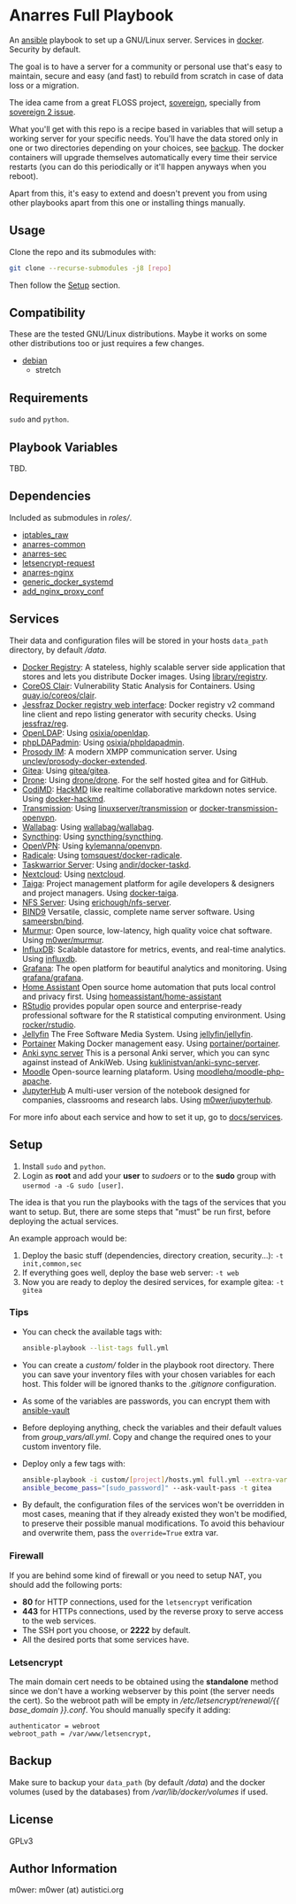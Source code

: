 # Anarres Full Playbook

An [ansible](https://github.com/ansible) playbook to set up a GNU/Linux server.
Services in [docker](https://www.docker.com/). Security by default.

The goal is to have a server for a community or personal use that's easy to
maintain, secure and easy (and fast) to rebuild from scratch in case of data
loss or a migration.

The idea came from a great FLOSS project,
[sovereign](https://github.com/sovereign/sovereign), specially from [sovereign
2 issue](https://github.com/sovereign/sovereign/issues/667).

What you'll get with this repo is a recipe based in variables that will setup a
working server for your specific needs. You'll have the data stored only in one
or two directories depending on your choices, see [backup](#backup). The
docker containers will upgrade themselves automatically every time their
service restarts (you can do this periodically or it'll happen anyways when you
reboot).

Apart from this, it's easy to extend and doesn't prevent you from using other
playbooks apart from this one or installing things manually.

## Usage

Clone the repo and its submodules with:

```bash
git clone --recurse-submodules -j8 [repo]
```

Then follow the [Setup](#setup) section.

## Compatibility

These are the tested GNU/Linux distributions. Maybe it works on some other
distributions too or just requires a few changes.

* [debian](https://www.debian.org/)
  * stretch

## Requirements

`sudo` and `python`.

## Playbook Variables

TBD.

## Dependencies

Included as submodules in *roles/*.

* [iptables_raw](https://github.com/Nordeus/ansible_iptables_raw)
* [anarres-common](https://github.com/anarres-org/anarres-common)
* [anarres-sec](https://github.com/anarres-org/anarres-sec)
* [letsencrypt-request](https://github.com/anarres-org/letsencrypt-request)
* [anarres-nginx](https://github.com/anarres-org/anarres-nginx)
* [generic_docker_systemd](https://github.com/anarres-org/generic_docker_systemd)
* [add_nginx_proxy_conf](https://github.com/anarres-org/add_nginx_proxy_conf)

## Services

Their data and configuration files will be stored in your hosts `data_path`
directory, by default */data*.

* [Docker Registry](https://docs.docker.com/registry/): A stateless, highly
   scalable server side application that stores and lets you distribute Docker
   images. Using [library/registry](https://hub.docker.com/_/registry).
* [CoreOS Clair](https://github.com/coreos/clair): Vulnerability Static Analysis
   for Containers. Using
   [quay.io/coreos/clair](https://quay.io/repository/coreos/clair).
* [Jessfraz Docker registry web interface](https://github.com/genuinetools/reg):
   Docker registry v2 command line client and repo listing generator with
   security checks. Using
   [jessfraz/reg](https://hub.docker.com/r/jessfraz/reg).
* [OpenLDAP](http://www.openldap.org/): Using
   [osixia/openldap](https://github.com/osixia/docker-openldap).
* [phpLDAPadmin](http://phpldapadmin.sourceforge.net/):
   Using
   [osixia/phpldapadmin](https://github.com/osixia/docker-phpLDAPadmin).
* [Prosody IM](https://prosody.im/): A modern XMPP communication server. Using
  [unclev/prosody-docker-extended](https://github.com/unclev/prosody-docker-extended).
* [Gitea](https://docs.gitea.io/): Using
  [gitea/gitea](https://github.com/go-gitea/gitea).
* [Drone](https://drone.io/): Using
  [drone/drone](https://github.com/drone/drone). For the self hosted gitea and
  for GitHub.
* [CodiMD](https://github.com/hackmdio/codimd): [HackMD](https://hackmd.io/)
  like realtime collaborative markdown notes service. Using
  [docker-hackmd](https://github.com/hackmdio/docker-hackmd).
* [Transmission](https://transmissionbt.com/): Using
  [linuxserver/transmission](https://github.com/linuxserver/docker-transmission)
  or [docker-transmission-openvpn](https://github.com/haugene/docker-transmission-openvpn).
* [Wallabag](https://wallabag.org/): Using
  [wallabag/wallabag](https://github.com/wallabag/docker).
* [Syncthing](https://syncthing.net/): Using
  [syncthing/syncthing](https://github.com/syncthing/syncthing).
* [OpenVPN](https://openvpn.net/): Using
  [kylemanna/openvpn](https://github.com/kylemanna/docker-openvpn).
* [Radicale](https://radicale.org/): Using
  [tomsquest/docker-radicale](https://github.com/tomsquest/docker-radicale).
* [Taskwarrior Server](https://taskwarrior.org/): Using
  [andir/docker-taskd](https://github.com/andir/docker-taskd).
* [Nextcloud](https://nextcloud.com/): Using
  [nextcloud](https://github.com/nextcloud/docker).
* [Taiga](https://taiga.io/): Project management platform for agile developers
   & designers and project managers. Using
  [docker-taiga](https://github.com/m0wer/docker-taiga).
* [NFS Server](https://sourceforge.net/projects/nfs/): Using
  [erichough/nfs-server](https://github.com/ehough/docker-nfs-server).
* [BIND9](https://www.isc.org/bind/) Versatile, classic, complete name server
   software. Using [sameersbn/bind](https://github.com/sameersbn/docker-bind).
* [Murmur](https://wiki.mumble.info/wiki/Main_Page): Open source, low-latency,
   high quality voice chat software. Using
   [m0wer/murmur](https://hub.docker.com/r/m0wer/murmur).
* [InfluxDB](https://www.influxdata.com/): Scalable datastore for metrics,
   events, and real-time analytics. Using
   [influxdb](https://hub.docker.com/_/influxdb).
* [Grafana](https://grafana.com/): The open platform for beautiful
   analytics and monitoring. Using
   [grafana/grafana](https://hub.docker.com/r/grafana/grafana).
* [Home Assistant](https://www.home-assistant.io/) Open source home automation
   that puts local control and privacy first. Using
   [homeassistant/home-assistant](https://hub.docker.com/r/homeassistant/home-assistant)
* [RStudio](https://www.rstudio.com/) provides popular open source and
   enterprise-ready professional software for the R statistical computing
   environment. Using
   [rocker/rstudio](https://hub.docker.com/r/rocker/rstudio).
* [Jellyfin](https://jellyfin.media/) The Free Software Media System. Using
  [jellyfin/jellyfin](https://github.com/jellyfin/jellyfin).
* [Portainer](https://www.portainer.io/) Making Docker management easy. Using
  [portainer/portainer](https://hub.docker.com/r/portainer/portainer).
* [Anki sync server](https://github.com/tsudoko/anki-sync-server) This is a
   personal Anki server, which you can sync against instead of AnkiWeb. Using
   [kuklinistvan/anki-sync-server](https://hub.docker.com/r/kuklinistvan/anki-sync-server/tags).
* [Moodle](https://moodle.org/) Open-source learning plataform. Using
  [moodlehq/moodle-php-apache](https://hub.docker.com/r/moodlehq/moodle-php-apache).
* [JupyterHub](https://jupyter.org/hub) A multi-user version of the notebook
   designed for companies, classrooms and research labs. Using
   [m0wer/jupyterhub](https://hub.docker.com/r/m0wer/jupyterhub).

For more info about each service and how to set it up, go to
[docs/services](docs/services).

## Setup

1. Install `sudo` and `python`.
1. Login as **root** and add your **user** to *sudoers* or to the **sudo**
   group with `usermod -a -G sudo [user]`.

The idea is that you run the playbooks with the tags of the services that you
want to setup. But, there are some steps that "must" be run first, before
deploying the actual services.

An example approach would be:

1. Deploy the basic stuff (dependencies, directory creation, security...):
   `-t init,common,sec`
1. If everything goes well, deploy the base web server: `-t web`
1. Now you are ready to deploy the desired services, for example gitea: `-t
   gitea`

### Tips

* You can check the available tags with:

   ```bash
   ansible-playbook --list-tags full.yml
   ```

* You can create a *custom/* folder in the playbook root directory. There you
  can save your inventory files with your chosen variables for each host. This
  folder will be ignored thanks to the *.gitignore* configuration.
* As some of the variables are passwords, you can encrypt them with
  [ansible-vault](https://docs.ansible.com/ansible/latest/user_guide/vault.html)
* Before deploying anything, check the variables and their default values from
  *group_vars/all.yml*. Copy and change the required ones to your custom
  inventory file.
* Deploy only a few tags with:

   ```bash
   ansible-playbook -i custom/[project]/hosts.yml full.yml --extra-vars
   ansible_become_pass="[sudo_password]" --ask-vault-pass -t gitea
   ```
* By default, the configuration files of the services won't be overridden in
  most cases, meaning that if they already existed they won't be modified, to
  preserve their possible manual modifications. To avoid this behaviour and
  overwrite them, pass the `override=True` extra var.

### Firewall

If you are behind some kind of firewall or you need to setup NAT, you should
add the following ports:

* **80** for HTTP connections, used for the `letsencrypt` verification
* **443** for HTTPs connections, used by the reverse proxy to serve access to
  the web services.
* The SSH port you choose, or **2222** by default.
* All the desired ports that some services have.

### Letsencrypt

The main domain cert needs to be obtained using the **standalone** method since
we don't have a working webserver by this point (the server needs the cert). So
the webroot path will be empty in */etc/letsencrypt/renewal/{{ base_domain
}}.conf*. You should manually specify it adding:

```
authenticator = webroot
webroot_path = /var/www/letsencrypt,
```

## Backup

Make sure to backup your `data_path` (by default */data*) and the docker
volumes (used by the databases) from */var/lib/docker/volumes* if used.

## License

GPLv3

## Author Information

m0wer: m0wer (at) autistici.org
